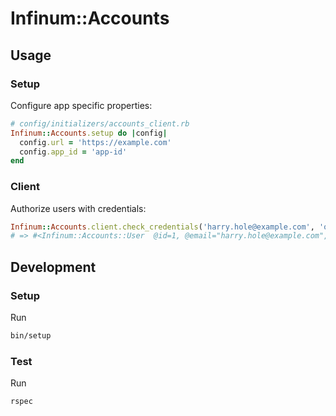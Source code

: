 # Infinum::Accounts

## Usage
### Setup
Configure app specific properties:
```ruby
# config/initializers/accounts_client.rb
Infinum::Accounts.setup do |config|
  config.url = 'https://example.com'
  config.app_id = 'app-id'
end
```
### Client
Authorize users with credentials:
```ruby
Infinum::Accounts.client.check_credentials('harry.hole@example.com', 'oslo')
# => #<Infinum::Accounts::User  @id=1, @email="harry.hole@example.com", ...>
```

## Development
### Setup
Run
```bash
bin/setup
```
### Test
Run
```bash
rspec
```
